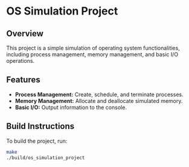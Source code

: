 # OS Simulation Project

## Overview

This project is a simple simulation of operating system functionalities, including process management, memory management, and basic I/O operations.

## Features

- **Process Management:** Create, schedule, and terminate processes.
- **Memory Management:** Allocate and deallocate simulated memory.
- **Basic I/O:** Output information to the console.

## Build Instructions

To build the project, run:

```bash
make
./build/os_simulation_project